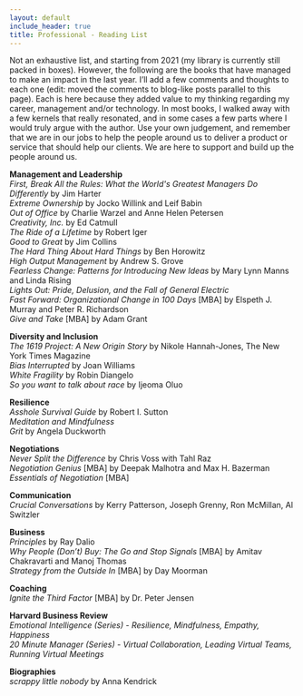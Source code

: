 ```yaml
---
layout: default
include_header: true
title: Professional - Reading List
---
```

Not an exhaustive list, and starting from 2021 (my library is currently still packed in boxes). However, the following are the books that have managed to make an impact in the last year. I’ll add a few comments and thoughts to each one (edit: moved the comments to blog-like posts parallel to this page). Each is here because they added value to my thinking regarding my career, management and/or technology. In most books, I walked away with a few kernels that really resonated, and in some cases a few parts where I would truly argue with the author. Use your own judgement, and remember that we are in our jobs to help the people around us to deliver a product or service that should help our clients. We are here to support and build up the people around us.

**Management and Leadership** \
*First, Break All the Rules: What the World's Greatest Managers Do Differently* by Jim Harter\
*Extreme Ownership* by Jocko Willink and Leif Babin\
*Out of Office* by Charlie Warzel and Anne Helen Petersen\
*Creativity, Inc.* by Ed Catmull\
*The Ride of a Lifetime* by Robert Iger\
*Good to Great* by Jim Collins\
*The Hard Thing About Hard Things* by Ben Horowitz\
*High Output Management* by Andrew S. Grove\
*Fearless Change: Patterns for Introducing New Ideas* by Mary Lynn Manns and Linda Rising\
*Lights Out: Pride, Delusion, and the Fall of General Electric*\
*Fast Forward: Organizational Change in 100 Days* [MBA] by Elspeth J. Murray and Peter R. Richardson\
*Give and Take* [MBA] by Adam Grant

**Diversity and Inclusion**\
*The 1619 Project: A New Origin Story* by Nikole Hannah-Jones, The New York Times Magazine\
*Bias Interrupted* by Joan Williams\
*White Fragility* by Robin Diangelo\
*So you want to talk about race* by Ijeoma Oluo

**Resilience**\
*Asshole Survival Guide* by Robert I. Sutton\
*Meditation and Mindfulness*\
*Grit* by Angela Duckworth

**Negotiations**\
*Never Split the Difference* by Chris Voss with Tahl Raz\
*Negotiation Genius* [MBA] by Deepak Malhotra and Max H. Bazerman\
*Essentials of Negotiation* [MBA]

**Communication**\
*Crucial Conversations* by Kerry Patterson, Joseph Grenny, Ron McMillan, Al Switzler

**Business**\
*Principles* by Ray Dalio\
*Why People (Don’t) Buy: The Go and Stop Signals* [MBA] by Amitav Chakravarti and Manoj Thomas\
*Strategy from the Outside In* [MBA] by Day Moorman

**Coaching**\
*Ignite the Third Factor* [MBA] by Dr. Peter Jensen

**Harvard Business Review**\
*Emotional Intelligence (Series) - Resilience, Mindfulness, Empathy, Happiness*\
*20 Minute Manager (Series) - Virtual Collaboration, Leading Virtual Teams, Running Virtual Meetings*

**Biographies**\
*scrappy little nobody* by Anna Kendrick

